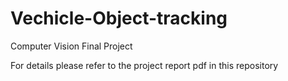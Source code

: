 # Vechicle-Object-tracking
Computer Vision Final Project

For details please refer to the project report pdf in this repository
